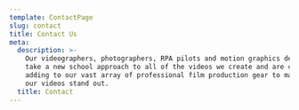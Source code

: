 ```yaml
---
template: ContactPage
slug: contact
title: Contact Us
meta:
  description: >-
    Our videographers, photographers, RPA pilots and motion graphics designers
    take a new school approach to all of the videos we create and are constantly
    adding to our vast array of professional film production gear to make all of
    our videos stand out.
  title: Contact
---
```

